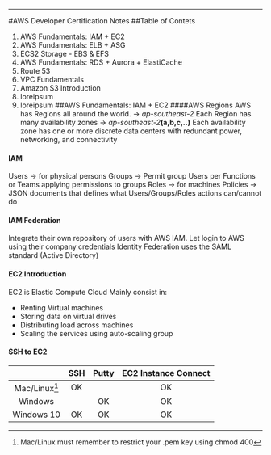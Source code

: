 ---
#AWS Developer Certification Notes
##Table of Contets
1. AWS Fundamentals: IAM + EC2
2. AWS Fundamentals: ELB + ASG
3. ECS2 Storage - EBS & EFS
4. AWS Fundamentals: RDS + Aurora + ElastiCache
5. Route 53
6. VPC Fundamentals
7. Amazon S3 Introduction
8. loreipsum
9. loreipsum
##AWS Fundamentals: IAM + EC2
####AWS Regions
AWS has Regions all around the world. -> *ap-southeast-2*
Each Region has many availability zones -> *ap-southeast-2*__(a,b,c,..)__
Each availability zone has one or more discrete data centers with redundant power, networking, and connectivity
#### IAM 
Users -> for physical persons
Groups -> Permit group Users per Functions or Teams applying permissions to groups 
Roles -> for machines
Policies -> JSON documents that defines what Users/Groups/Roles actions can/cannot do
#### IAM Federation
Integrate their own repository of users with AWS IAM.
Let login to AWS using their company credentials
Identity Federation uses the SAML standard (Active Directory)
#### EC2 Introduction
EC2 is Elastic Compute Cloud
Mainly consist in:
* Renting Virtual machines
* Storing data on virtual drives
* Distributing load across machines
* Scaling the services using auto-scaling group
#### SSH to EC2
|               | SSH           | Putty  | EC2 Instance Connect |
| :------------:|:-------------:|:-----:|:-------------:|
| Mac/Linux[^1]      | OK |  |OK|
| Windows      |       |   OK |OK|
| Windows 10 | OK      |    OK |OK|

[^1]: Mac/Linux must remember to restrict your .pem key using chmod 400 